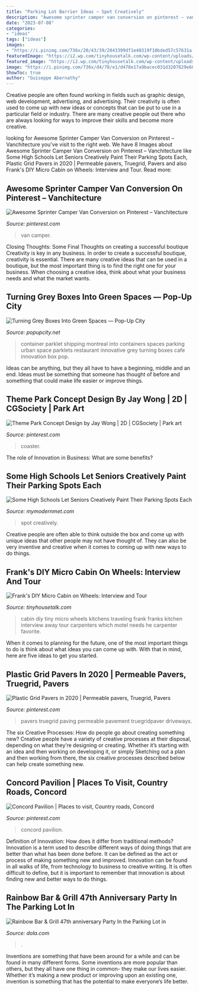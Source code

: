 ```yaml
---
title: "Parking Lot Barrier Ideas ~ Spot Creatively"
description: "Awesome sprinter camper van conversion on pinterest – vanchitecture"
date: "2023-07-08"
categories:
- "ideas"
tags: ["ideas"]
images:
- "https://i.pinimg.com/736x/20/43/39/2043399df1e40319f10bded57c57631a--concord-pavilion.jpg"
featuredImage: "https://i2.wp.com/tinyhousetalk.com/wp-content/uploads/franks-diy-micro-cabin-tiny-house-on-wheels-005.jpg?resize=600%2C803"
featured_image: "https://i2.wp.com/tinyhousetalk.com/wp-content/uploads/franks-diy-micro-cabin-tiny-house-on-wheels-005.jpg?resize=600%2C803"
image: "https://i.pinimg.com/736x/d4/78/e1/d478e17a9bacec031d3207829e68fc16.jpg"
ShowToc: true
author: "Guiseppe Abernathy"
---
```



Creative people are often found working in fields such as graphic design, web development, advertising, and advertising. Their creativity is often used to come up with new ideas or concepts that can be put to use in a particular field or industry. There are many creative people out there who are always looking for ways to improve their skills and become more creative.

	

		
looking for Awesome Sprinter Camper Van Conversion on Pinterest – Vanchitecture you've visit to the right web. We have 8 Images about Awesome Sprinter Camper Van Conversion on Pinterest – Vanchitecture like Some High Schools Let Seniors Creatively Paint Their Parking Spots Each, Plastic Grid Pavers in 2020 | Permeable pavers, Truegrid, Pavers and also Frank&#039;s DIY Micro Cabin on Wheels: Interview and Tour. Read more:
		
    
## Awesome Sprinter Camper Van Conversion On Pinterest – Vanchitecture

<img loading=lazy src="https://i.pinimg.com/736x/d4/78/e1/d478e17a9bacec031d3207829e68fc16.jpg" onerror="this.onerror=null;this.src='https://tse4.mm.bing.net/th?id=OIP.1wiu1QOqoGG2hXmcASuoAAHaE7&amp;pid=15.1';" alt="Awesome Sprinter Camper Van Conversion on Pinterest – Vanchitecture">

_Source: pinterest.com_

>van camper. 

	

Closing Thoughts: Some Final Thoughts on creating a successful boutique
Creativity is key in any business. In order to create a successful boutique, creativity is essential. There are many creative ideas that can be used in a boutique, but the most important thing is to find the right one for your business. When choosing a creative idea, think about what your business needs and what the market wants.

    
## Turning Grey Boxes Into Green Spaces — Pop-Up City

<img loading=lazy src="https://popupcity.net/wp-content/uploads/2014/08/Parklet-3.jpg" onerror="this.onerror=null;this.src='https://tse2.mm.bing.net/th?id=OIP.SLhae0EpPAo8JD_KkvuhNgHaFj&amp;pid=15.1';" alt="Turning Grey Boxes Into Green Spaces — Pop-Up City">

_Source: popupcity.net_

>container parklet shipping montreal into containers spaces parking urban space parklets restaurant innovative grey turning boxes cafe innovation box pop. 

	

Ideas can be anything, but they all have to have a beginning, middle and an end. Ideas must be something that someone has thought of before and something that could make life easier or improve things.

    
## Theme Park Concept Design By Jay Wong | 2D | CGSociety | Park Art

<img loading=lazy src="https://i.pinimg.com/736x/97/c4/30/97c430d860400d8275455f898037bae4--art-themes-central-park.jpg" onerror="this.onerror=null;this.src='https://tse3.mm.bing.net/th?id=OIP.DVcGjQGfmL_jWa69dAwgOQFJC9&amp;pid=15.1';" alt="Theme Park Concept Design by Jay Wong | 2D | CGSociety | Park art">

_Source: pinterest.com_

>coaster. 

	

The role of Innovation in Business: What are some benefits?
 

    
## Some High Schools Let Seniors Creatively Paint Their Parking Spots Each

<img loading=lazy src="https://mymodernmet.com/wp/wp-content/uploads/archive/uXQ1rhVcPY6BlaXw5SDV_PaintedParkingSpots7.jpg" onerror="this.onerror=null;this.src='https://tse1.mm.bing.net/th?id=OIP.AlxFhfbiQCVb5j4OCJy8sgHaJ3&amp;pid=15.1';" alt="Some High Schools Let Seniors Creatively Paint Their Parking Spots Each">

_Source: mymodernmet.com_

>spot creatively. 

	

Creative people are often able to think outside the box and come up with unique ideas that other people may not have thought of. They can also be very inventive and creative when it comes to coming up with new ways to do things.

    
## Frank&#039;s DIY Micro Cabin On Wheels: Interview And Tour

<img loading=lazy src="https://i2.wp.com/tinyhousetalk.com/wp-content/uploads/franks-diy-micro-cabin-tiny-house-on-wheels-005.jpg?resize=600%2C803" onerror="this.onerror=null;this.src='https://tse2.mm.bing.net/th?id=OIP.63NTexVRY3F--zdsvTmOPgHaJ6&amp;pid=15.1';" alt="Frank&#039;s DIY Micro Cabin on Wheels: Interview and Tour">

_Source: tinyhousetalk.com_

>cabin diy tiny micro wheels kitchens traveling frank franks kitchen interview away tour carpenters which motel needs he carpenter favorite. 

	

When it comes to planning for the future, one of the most important things to do is think about what ideas you can come up with. With that in mind, here are five ideas to get you started. 

    
## Plastic Grid Pavers In 2020 | Permeable Pavers, Truegrid, Pavers

<img loading=lazy src="https://i.pinimg.com/736x/ed/a3/30/eda330c23e663c2f0a8640d7e8f1dd97.jpg" onerror="this.onerror=null;this.src='https://tse4.mm.bing.net/th?id=OIP.2Vq7RRS2rrIJ2OryurHkgwHaCw&amp;pid=15.1';" alt="Plastic Grid Pavers in 2020 | Permeable pavers, Truegrid, Pavers">

_Source: pinterest.com_

>pavers truegrid paving permeable pavement truegridpaver driveways. 

	

The six Creative Processes: How do people go about creating something new?
Creative people have a variety of creative processes at their disposal, depending on what they’re designing or creating. Whether it’s starting with an idea and then working on developing it, or simply Sketching out a plan and then working from there, the six creative processes described below can help create something new.

    
## Concord Pavilion | Places To Visit, Country Roads, Concord

<img loading=lazy src="https://i.pinimg.com/736x/20/43/39/2043399df1e40319f10bded57c57631a--concord-pavilion.jpg" onerror="this.onerror=null;this.src='https://tse1.mm.bing.net/th?id=OIP.vrqmsEywUfy4cq7N50CCwwHaEi&amp;pid=15.1';" alt="Concord Pavilion | Places to visit, Country roads, Concord">

_Source: pinterest.com_

>concord pavilion. 

	

Definition of Innovation: How does it differ from traditional methods?
Innovation is a term used to describe different ways of doing things that are better than what has been done before. It can be defined as the act or process of making something new and improved. Innovation can be found in all walks of life, from technology to business to creative writing. It is often difficult to define, but it is important to remember that innovation is about finding new and better ways to do things.

    
## Rainbow Bar &amp; Grill 47th Anniversary Party In The Parking Lot In

<img loading=lazy src="https://assets0.dostuffmedia.com/uploads/aws_asset/aws_asset/1560062/f0fb4bd7-2d78-4d8c-a95e-f16f5c514948.jpg" onerror="this.onerror=null;this.src='https://tse2.mm.bing.net/th?id=OIP.6P7yOOd1gQAkMm2Ugh2HXQHaD4&amp;pid=15.1';" alt="Rainbow Bar &amp; Grill 47th anniversary Party In the Parking Lot in">

_Source: dola.com_

>. 

	

Inventions are something that have been around for a while and can be found in many different forms. Some inventions are more popular than others, but they all have one thing in common- they make our lives easier. Whether it’s making a new product or improving upon an existing one, invention is something that has the potential to make everyone’s life better.

